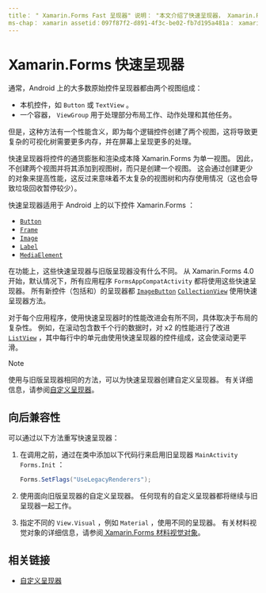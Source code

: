 ```yaml
---
title： " Xamarin.Forms Fast 呈现器" 说明： "本文介绍了快速呈现器， Xamarin.Forms 通过平展生成的本机控件层次结构，减少了 Android 上控件的通货膨胀和呈现成本。"
ms-chap： xamarin assetid：097f87f2-d891-4f3c-be02-fb7d195a481a： xamarin 窗体作者： davidbritch： dabritch ms. 日期：05/28/2020 非 loc： [ Xamarin.Forms ， Xamarin.Essentials ]
---
```


# <a name="xamarinforms-fast-renderers"></a>Xamarin.Forms 快速呈现器

通常，Android 上的大多数原始控件呈现器都由两个视图组成：

- 本机控件，如 `Button` 或 `TextView` 。
- 一个容器， `ViewGroup` 用于处理部分布局工作、动作处理和其他任务。

但是，这种方法有一个性能含义，即为每个逻辑控件创建了两个视图，这将导致更复杂的可视化树需要更多内存，并在屏幕上呈现更多的处理。

快速呈现器将控件的通货膨胀和渲染成本降 Xamarin.Forms 为单一视图。 因此，不创建两个视图并将其添加到视图树，而只是创建一个视图。 这会通过创建更少的对象来提高性能，这反过来意味着不太复杂的视图树和内存使用情况（这也会导致垃圾回收暂停较少）。

快速呈现器适用于 Android 上的以下控件 Xamarin.Forms ：

- [`Button`](xref:Xamarin.Forms.Button)
- [`Frame`](xref:Xamarin.Forms.Frame)
- [`Image`](xref:Xamarin.Forms.Image)
- [`Label`](xref:Xamarin.Forms.Label)
- [`MediaElement`](xref:Xamarin.Forms.MediaElement)

在功能上，这些快速呈现器与旧版呈现器没有什么不同。 从 Xamarin.Forms 4.0 开始，默认情况下，所有应用程序 `FormsAppCompatActivity` 都将使用这些快速呈现器。 所有新控件（包括和）的呈现器都 [`ImageButton`](xref:Xamarin.Forms.ImageButton) [`CollectionView`](xref:Xamarin.Forms.CollectionView) 使用快速呈现器方法。

对于每个应用程序，使用快速呈现器时的性能改进会有所不同，具体取决于布局的复杂性。 例如，在滚动包含数千个行的数据时，对 x2 的性能进行了改进 [`ListView`](xref:Xamarin.Forms.ListView) ，其中每行中的单元由使用快速呈现器的控件组成，这会使滚动更平滑。

> [!NOTE]
> 使用与旧版呈现器相同的方法，可以为快速呈现器创建自定义呈现器。 有关详细信息，请参阅[自定义呈现器](~/xamarin-forms/app-fundamentals/custom-renderer/index.md)。

## <a name="backwards-compatibility"></a>向后兼容性

可以通过以下方法重写快速呈现器：

1. 在调用之前，通过在类中添加以下代码行来启用旧呈现器 `MainActivity` `Forms.Init` ：

    ```csharp
    Forms.SetFlags("UseLegacyRenderers");
    ```

1. 使用面向旧版呈现器的自定义呈现器。 任何现有的自定义呈现器都将继续与旧呈现器一起工作。
1. 指定不同的 `View.Visual` ，例如 `Material` ，使用不同的呈现器。 有关材料视觉对象的详细信息，请参阅[ Xamarin.Forms 材料视觉对象](~/xamarin-forms/user-interface/visual/material-visual.md)。

## <a name="related-links"></a>相关链接

- [自定义呈现器](~/xamarin-forms/app-fundamentals/custom-renderer/index.md)
